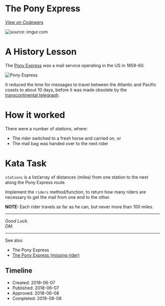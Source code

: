 # The Pony Express
[*View on Codewars*](https://www.codewars.com/kata/the-pony-express)

<img src="https://i.imgur.com/ta6gv1i.png?1" title="source: imgur.com" />

# A History Lesson

The <a href=https://en.wikipedia.org/wiki/Pony_Express>Pony Express</a> was a mail service operating in the US in 1859-60.

<img src="https://i.imgur.com/oEqUjpP.png" title="Pony Express" />


It reduced the time for messages to travel between the Atlantic and Pacific coasts to about 10 days, before it was made obsolete by the [transcontinental telegraph](https://en.wikipedia.org/wiki/First_transcontinental_telegraph).

# How it worked

There were a number of *stations*, where:

* The rider switched to a fresh horse and carried on, or
* The mail bag was handed over to the next rider


# Kata Task

`stations` is a list/array of distances (miles) from one station to the next along the Pony Express route.

Implement the `riders` method/function, to return how many riders are necessary to get the mail from one end to the other.

**NOTE:** Each rider travels as far as he can, but never more than 100 miles.

---
*Good Luck.</br>
DM.*

---

See also

* The Pony Express
* <a href = https://www.codewars.com/kata/the-pony-express-missing-rider>The Pony Express (missing rider)</a>


## Timeline
- Created: 2018-06-07
- Published: 2018-06-07
- Approved: 2018-06-08
- Completed: 2019-08-08